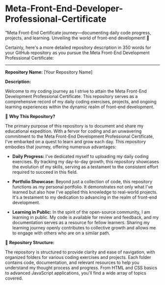 # Meta-Front-End-Developer-Professional-Certificate
"Meta Front-End Certificate journey—documenting daily code progress, projects, and learning. Unveiling the world of front-end development! 🚀


Certainly, here's a more detailed repository description in 350 words for your GitHub repository as you pursue the Meta Front-End Development Professional Certificate:

---

**Repository Name:** [Your Repository Name]

**Description:**

Welcome to my coding journey as I strive to attain the Meta Front-End Development Professional Certificate. This repository serves as a comprehensive record of my daily coding exercises, projects, and ongoing learning experiences within the dynamic realm of front-end development.

🚀 **Why This Repository?**

The primary purpose of this repository is to document and share my educational expedition. With a fervor for coding and an unwavering commitment to the Meta Front-End Development Professional Certificate, I've embarked on a quest to learn and grow each day. This repository embodies that journey, offering numerous advantages:

- **Daily Progress:** I've dedicated myself to uploading my daily coding exercises. By tracking my day-to-day growth, this repository showcases the evolution of my skills, serving as a testament to the consistent effort required to succeed in this field.

- **Portfolio Showcase:** Beyond just a collection of code, this repository functions as my personal portfolio. It demonstrates not only what I've learned but also how I've applied this knowledge to real-world projects. It's a testament to my dedication to advancing in the realm of front-end development.

- **Learning in Public:** In the spirit of the open-source community, I am learning in public. My code is available for review and feedback, and my documentation serves as a resource for fellow learners. Sharing my learning journey openly contributes to collective growth and allows me to engage with others who are on a similar path.

📂 **Repository Structure:**

The repository is structured to provide clarity and ease of navigation, with organized folders for various coding exercises and projects. Each folder contains code, documentation, and relevant resources to help you understand my thought process and progress. From HTML and CSS basics to advanced JavaScript applications, you'll find a wide array of topics covered.


